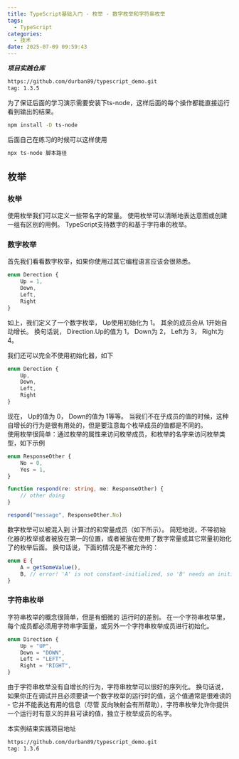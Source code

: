 ```yaml
---
title: TypeScript基础入门 - 枚举 - 数字枚举和字符串枚举
tags:
  - TypeScript
categories:
  - 技术
date: 2025-07-09 09:59:43
---
```


***项目实践仓库***

```bash
https://github.com/durban89/typescript_demo.git
tag: 1.3.5
```

为了保证后面的学习演示需要安装下ts-node，这样后面的每个操作都能直接运行看到输出的结果。

```bash
npm install -D ts-node
```

后面自己在练习的时候可以这样使用

```bash
npx ts-node 脚本路径
```

## 枚举

### 枚举

使用枚举我们可以定义一些带名字的常量。 使用枚举可以清晰地表达意图或创建一组有区别的用例。 TypeScript支持数字的和基于字符串的枚举。

### 数字枚举

首先我们看看数字枚举，如果你使用过其它编程语言应该会很熟悉。

```ts
enum Derection {
    Up = 1,
    Down,
    Left,
    Right
}
```

如上，我们定义了一个数字枚举， Up使用初始化为 1。 其余的成员会从 1开始自动增长。 换句话说， Direction.Up的值为 1， Down为 2， Left为 3， Right为 4。

我们还可以完全不使用初始化器，如下

```ts
enum Derection {
    Up,
    Down,
    Left,
    Right
}
```

现在， Up的值为 0， Down的值为 1等等。 当我们不在乎成员的值的时候，这种自增长的行为是很有用处的，但是要注意每个枚举成员的值都是不同的。  
使用枚举很简单：通过枚举的属性来访问枚举成员，和枚举的名字来访问枚举类型，如下示例

```ts
enum ResponseOther {
    No = 0,
    Yes = 1,
}

function respond(re: string, me: ResponseOther) {
    // other doing
}

respond("message", ResponseOther.No)
```

数字枚举可以被混入到 计算过的和常量成员（如下所示）。 简短地说，不带初始化器的枚举或者被放在第一的位置，或者被放在使用了数字常量或其它常量初始化了的枚举后面。 换句话说，下面的情况是不被允许的：

```ts
enum E {
    A = getSomeValue(),
    B, // error! 'A' is not constant-initialized, so 'B' needs an initializer
}
```

### 字符串枚举

字符串枚举的概念很简单，但是有细微的 运行时的差别。 在一个字符串枚举里，每个成员都必须用字符串字面量，或另外一个字符串枚举成员进行初始化。

```ts
enum Direction {
    Up = "UP",
    Down = "DOWN",
    Left = "LEFT",
    Right = "RIGHT",
}
```

由于字符串枚举没有自增长的行为，字符串枚举可以很好的序列化。 换句话说，如果你正在调试并且必须要读一个数字枚举的运行时的值，这个值通常是很难读的 - 它并不能表达有用的信息（尽管 反向映射会有所帮助），字符串枚举允许你提供一个运行时有意义的并且可读的值，独立于枚举成员的名字。

本实例结束实践项目地址

```bash
https://github.com/durban89/typescript_demo.git
tag: 1.3.6
```
